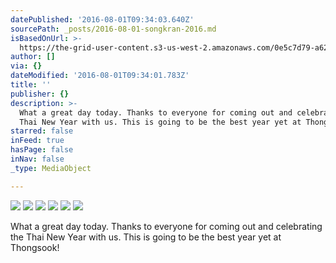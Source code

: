 ```yaml
---
datePublished: '2016-08-01T09:34:03.640Z'
sourcePath: _posts/2016-08-01-songkran-2016.md
isBasedOnUrl: >-
  https://the-grid-user-content.s3-us-west-2.amazonaws.com/0e5c7d79-a626-48b4-aea3-506ad9f95c1b.jpg
author: []
via: {}
dateModified: '2016-08-01T09:34:01.783Z'
title: ''
publisher: {}
description: >-
  What a great day today. Thanks to everyone for coming out and celebrating the
  Thai New Year with us. This is going to be the best year yet at Thongsook!
starred: false
inFeed: true
hasPage: false
inNav: false
_type: MediaObject

---
```

![](https://the-grid-user-content.s3-us-west-2.amazonaws.com/7a053826-af4f-41bd-ac8e-edb93732ed95.jpg)
![](https://the-grid-user-content.s3-us-west-2.amazonaws.com/9e626b31-4431-4004-8d99-c5b5eba2feff.jpg)
![](https://the-grid-user-content.s3-us-west-2.amazonaws.com/425e8bd4-07c7-49ae-a729-cd3784465955.jpg)
![](https://the-grid-user-content.s3-us-west-2.amazonaws.com/4d676392-d767-4241-88a7-6ddb16d95ee4.jpg)
![](https://the-grid-user-content.s3-us-west-2.amazonaws.com/b0f71a02-cd83-4bce-b7f5-cfc5d3c7449e.jpg)
![](https://s3-us-west-2.amazonaws.com/the-grid-img/p/7dad7819c3be97ef3b0b85f11c968cb07af9a906.jpg)

What a great day today. Thanks to everyone for coming out and celebrating the Thai New Year with us. This is going to be the best year yet at Thongsook!